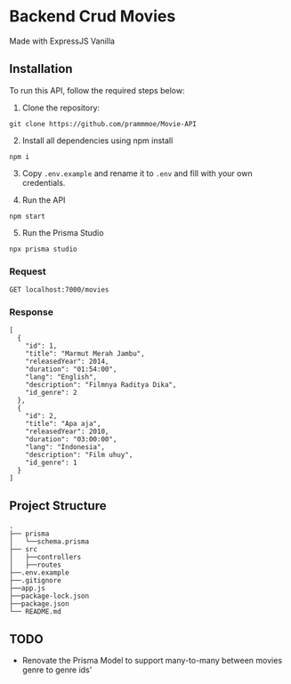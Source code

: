# Backend Crud Movies

Made with ExpressJS Vanilla

## Installation

To run this API, follow the required steps below:
1. Clone the repository:
```
git clone https://github.com/prammmoe/Movie-API
```
2. Install all dependencies using npm install
```
npm i
```

3. Copy `.env.example` and rename it to `.env` and fill with your own credentials.

4. Run the API

```
npm start
```

5. Run the Prisma Studio

```
npx prisma studio
```

### Request

```
GET localhost:7000/movies
```

### Response
```
[
  {
    "id": 1,
    "title": "Marmut Merah Jambu",
    "releasedYear": 2014,
    "duration": "01:54:00",
    "lang": "English",
    "description": "Filmnya Raditya Dika",
    "id_genre": 2
  },
  {
    "id": 2,
    "title": "Apa aja",
    "releasedYear": 2010,
    "duration": "03:00:00",
    "lang": "Indonesia",
    "description": "Film uhuy",
    "id_genre": 1
  }
]
```

## Project Structure

    .
    ├── prisma
    │   └──schema.prisma
    ├── src
    │   ├──controllers
    │   ├──routes
    ├──.env.example
    ├──.gitignore              
    ├──app.js
    ├──package-lock.json
    ├──package.json
    └── README.md

## TODO

- Renovate the Prisma Model to support many-to-many between movies genre to genre ids'